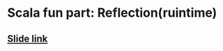 # Scala fun part: Reflection(ruintime)

## [Slide link](https://www.slideshare.net/vitojeng/scala-fun-part-reflectionruntime)